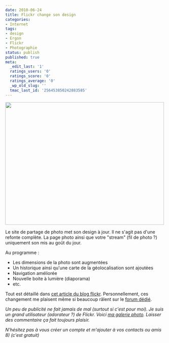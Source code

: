```yaml
---
date: 2010-06-24
title: Flickr change son design
categories:
- Internet
tags:
- design
- Ergon
- Flickr
- Photographie
status: publish
published: true
meta:
  _edit_last: '1'
  ratings_users: '0'
  ratings_score: '0'
  ratings_average: '0'
  _wp_old_slug: ''
  tmac_last_id: '256453850242883585'
---
```

<img class="alignnone size-medium wp-image-1679" title="La nouvelle page photo" src="https://dlgjp9x71cipk.cloudfront.net/2010/06/4725345795_84b57e770b_o-500x386.png" alt="" width="500" height="386" />

Le site de partage de photo met son design à jour. Il ne s'agit pas d'une refonte complète. La page photo ainsi que votre "stream" (fil de photo ?) uniquement son mis au goût du jour.

<!--more-->

Au programme :
<ul>
	<li>Les dimensions de la photo sont augmentées</li>
	<li>Un historique ainsi qu'une carte de la géolocalisation sont ajoutées</li>
	<li>Navigation améliorée</li>
	<li>Nouvelle boite à lumière (diaporama)</li>
	<li>etc.</li>
</ul>
Tout est détaillé dans <a title="Une nouvelle expérience Photo : vos Photos encore plus belles" href="https://blog.flickr.net/fr/2010/06/23/une-nouvelle-experience-photo-vos-photos-encore-plus-belle/">cet article du blog flickr</a>.
Personnellement, ces changement me plaisent même si beaucoup râlent sur le <a title="Forum Avant première : La Nouvelle Page Photo" href="https://www.flickr.com/groups/newphotopagepreview/">forum dédié</a>.

<em>Un peu de publicité ne fait jamais de mal (surtout si c'est pour moi). Je suis un grand utilisateur (adorateur ?) de Flickr. Voici <a title="Galerie d'alienlebarge sur Flickr" href="https://www.flickr.com/photos/alienlebarge/">ma galerie photo</a>. Laisser des commentaire ça fait toujours plaisir.
</em>

<em>N'hésitez pas à vous créer un compte et m'ajouter à vos contacts ou amis 8) (c'est gratuit)</em>
